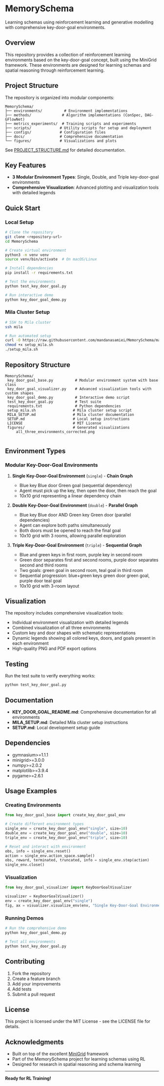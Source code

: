 # MemorySchema

Learning schemas using reinforcement learning and generative modelling with comprehensive key-door-goal environments.

## Overview

This repository provides a collection of reinforcement learning environments based on the key-door-goal concept, built using the MiniGrid framework. These environments are designed for learning schemas and spatial reasoning through reinforcement learning.

## Project Structure

The repository is organized into modular components:

```
MemorySchema/
├── environments/          # Environment implementations
├── methods/              # Algorithm implementations (ConSpec, DAG-GFlowNet)
├── metrics_experiments/  # Training scripts and experiments
├── scripts/             # Utility scripts for setup and deployment
├── configs/             # Configuration files
├── docs/                # Comprehensive documentation
└── figures/             # Visualizations and plots
```

See [PROJECT_STRUCTURE.md](PROJECT_STRUCTURE.md) for detailed documentation.

## Key Features

- **3 Modular Environment Types**: Single, Double, and Triple key-door-goal environments
- **Comprehensive Visualization**: Advanced plotting and visualization tools with detailed legends


## Quick Start

### Local Setup
```bash
# Clone the repository
git clone <repository-url>
cd MemorySchema

# Create virtual environment
python3 -m venv venv
source venv/bin/activate  # On macOS/Linux

# Install dependencies
pip install -r requirements.txt

# Test the environments
python test_key_door_goal.py

# Run interactive demo
python key_door_goal_demo.py
```

### Mila Cluster Setup
```bash
# SSH to Mila cluster
ssh mila

# Run automated setup
curl -O https://raw.githubusercontent.com/mandanasamiei/MemorySchema/main/setup_mila.sh
chmod +x setup_mila.sh
./setup_mila.sh
```

## Repository Structure

```
MemorySchema/
 key_door_goal_base.py          # Modular environment system with base class
 key_door_goal_visualizer.py    # Advanced visualization tools with custom shapes
 key_door_goal_demo.py          # Interactive demo script
 test_key_door_goal.py          # Test suite
 requirements.txt               # Python dependencies
 setup_mila.sh                 # Mila cluster setup script
 MILA_SETUP.md                 # Mila cluster documentation
 SETUP.md                      # Local setup instructions
 LICENSE                       # MIT License
 figures/                      # Generated visualizations
     all_three_environments_corrected.png
    
```

## Environment Types

### **Modular Key-Door-Goal Environments**

1. **Single Key-Door-Goal Environment** (`single`) - **Chain Graph**
   - Blue key  Blue door  Green goal (sequential dependency)
   - Agent must pick up the key, then open the door, then reach the goal
   - 10x10 grid representing a linear dependency chain

2. **Double Key-Door-Goal Environment** (`double`) - **Parallel Graph**
   - Blue key  Blue door AND Green key  Green door (parallel dependencies)
   - Agent can explore both paths simultaneously
   - Both doors must be opened to reach the final goal
   - 10x10 grid with 3 rooms, allowing parallel exploration

3. **Triple Key-Door-Goal Environment** (`triple`) - **Sequential Graph**
   - Blue and green keys in first room, purple key in second room
   - Green door separates first and second rooms, purple door separates second and third rooms
   - Two goals: green goal in second room, teal goal in third room
   - Sequential progression: blue+green keys  green door  green goal, purple door  teal goal
   - 10x10 grid with 3-room layout

## Visualization

The repository includes comprehensive visualization tools:
- Individual environment visualization with detailed legends
- Combined visualization of all three environments
- Custom key and door shapes with schematic representations
- Dynamic legends showing all colored keys, doors, and goals present in each environment
- High-quality PNG and PDF export options

## Testing

Run the test suite to verify everything works:
```bash
python test_key_door_goal.py
```

## Documentation

- **KEY_DOOR_GOAL_README.md**: Comprehensive documentation for all environments
- **MILA_SETUP.md**: Detailed Mila cluster setup instructions
- **SETUP.md**: Local development setup guide

## Dependencies

- gymnasium>=1.1.1
- minigrid>=3.0.0
- numpy>=2.0.2
- matplotlib>=3.9.4
- pygame>=2.6.1

## Usage Examples

### Creating Environments
```python
from key_door_goal_base import create_key_door_goal_env

# Create different environment types
single_env = create_key_door_goal_env("single", size=10)
double_env = create_key_door_goal_env("double", size=10)
triple_env = create_key_door_goal_env("triple", size=10)

# Reset and interact with environment
obs, info = single_env.reset()
action = single_env.action_space.sample()
obs, reward, terminated, truncated, info = single_env.step(action)
single_env.close()
```

### Visualization
```python
from key_door_goal_visualizer import KeyDoorGoalVisualizer

visualizer = KeyDoorGoalVisualizer()
env = create_key_door_goal_env("single")
fig, ax = visualizer.visualize_env(env, "Single Key-Door-Goal Environment")
```

### Running Demos
```python
# Run the comprehensive demo
python key_door_goal_demo.py

# Test all environments
python test_key_door_goal.py
```

## Contributing

1. Fork the repository
2. Create a feature branch
3. Add your improvements
4. Add tests
5. Submit a pull request

## License

This project is licensed under the MIT License - see the LICENSE file for details.

## Acknowledgments

- Built on top of the excellent [MiniGrid](https://github.com/Farama-Foundation/MiniGrid) framework
- Part of the MemorySchema project for learning schemas using RL
- Designed for research in spatial reasoning and schema learning

---

**Ready for RL Training!**
